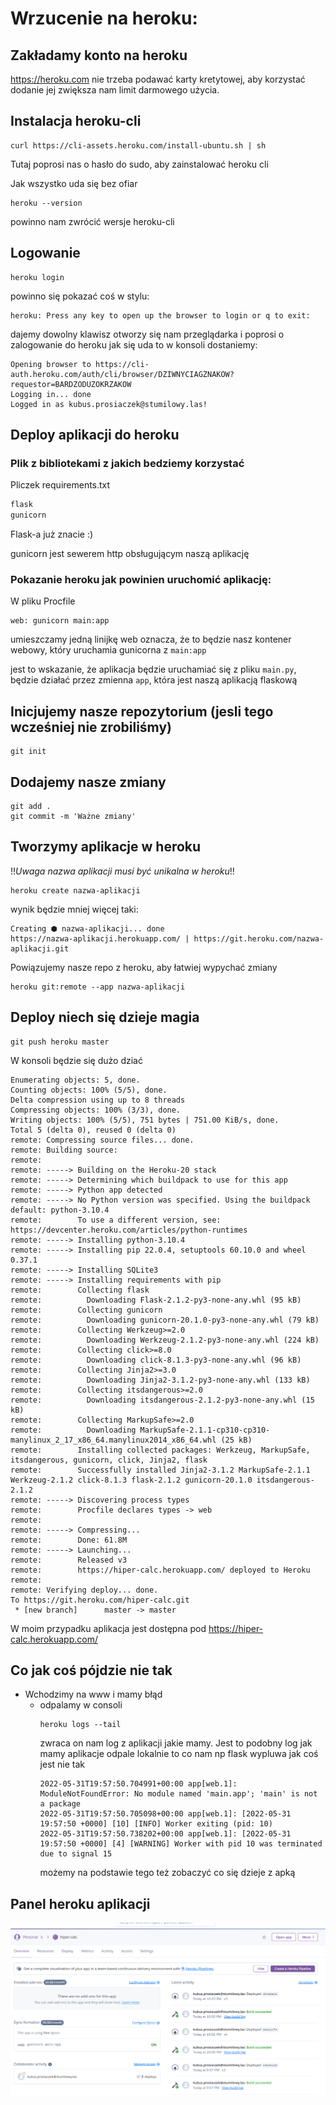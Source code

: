 # Wrzucenie na heroku:

## Zakładamy konto na heroku

https://heroku.com
nie trzeba podawać karty kretytowej, aby korzystać dodanie jej zwiększa nam limit darmowego użycia.


## Instalacja heroku-cli
```commandline
curl https://cli-assets.heroku.com/install-ubuntu.sh | sh
```
Tutaj poprosi nas o hasło do sudo, aby zainstalować heroku cli

Jak wszystko uda się bez ofiar
```commandline
heroku --version
```
powinno nam zwrócić wersje heroku-cli

## Logowanie

```commandline
heroku login
```
powinno się pokazać coś w stylu:
```commandline
heroku: Press any key to open up the browser to login or q to exit: 
```
dajemy dowolny klawisz otworzy się nam przeglądarka i poprosi o zalogowanie do heroku jak się uda to w konsoli dostaniemy:

```commandline
Opening browser to https://cli-auth.heroku.com/auth/cli/browser/DZIWNYCIAGZNAKOW?requestor=BARDZODUZOKRZAKOW
Logging in... done
Logged in as kubus.prosiaczek@stumilowy.las!
```

## Deploy aplikacji do heroku

### Plik z bibliotekami z jakich bedziemy korzystać

Pliczek requirements.txt
```requirements.txt
flask
gunicorn
```
Flask-a już znacie :)

gunicorn jest sewerem http obsługującym naszą aplikację


### Pokazanie heroku jak powinien uruchomić aplikację:
W pliku Procfile

```Procfile
web: gunicorn main:app
```
umieszczamy jedną linijkę 
web oznacza, że to będzie nasz kontener webowy, który uruchamia gunicorna z `main:app`

jest to wskazanie, że aplikacja będzie uruchamiać się z pliku `main.py`, będzie działać przez zmienna `app`, która jest naszą aplikacją flaskową

## Inicjujemy nasze repozytorium (jesli tego wcześniej nie zrobiliśmy)

```commandline
git init
```

## Dodajemy nasze zmiany

```commandline
git add .
git commit -m 'Ważne zmiany'
```

## Tworzymy aplikacje w heroku
!!*Uwaga nazwa aplikacji musi być unikalna w heroku*!!
```commandline
heroku create nazwa-aplikacji
```
wynik będzie mniej więcej taki:
```commandline
Creating ⬢ nazwa-aplikacji... done
https://nazwa-aplikacji.herokuapp.com/ | https://git.heroku.com/nazwa-aplikacji.git
```
Powiązujemy nasze repo z heroku, aby łatwiej wypychać zmiany
```commandline
heroku git:remote --app nazwa-aplikacji
```

## Deploy niech się dzieje magia

```commandline
git push heroku master
```
W konsoli będzie się dużo dziać
```commandline
Enumerating objects: 5, done.
Counting objects: 100% (5/5), done.
Delta compression using up to 8 threads
Compressing objects: 100% (3/3), done.
Writing objects: 100% (5/5), 751 bytes | 751.00 KiB/s, done.
Total 5 (delta 0), reused 0 (delta 0)
remote: Compressing source files... done.
remote: Building source:
remote: 
remote: -----> Building on the Heroku-20 stack
remote: -----> Determining which buildpack to use for this app
remote: -----> Python app detected
remote: -----> No Python version was specified. Using the buildpack default: python-3.10.4
remote:        To use a different version, see: https://devcenter.heroku.com/articles/python-runtimes
remote: -----> Installing python-3.10.4
remote: -----> Installing pip 22.0.4, setuptools 60.10.0 and wheel 0.37.1
remote: -----> Installing SQLite3
remote: -----> Installing requirements with pip
remote:        Collecting flask
remote:          Downloading Flask-2.1.2-py3-none-any.whl (95 kB)
remote:        Collecting gunicorn
remote:          Downloading gunicorn-20.1.0-py3-none-any.whl (79 kB)
remote:        Collecting Werkzeug>=2.0
remote:          Downloading Werkzeug-2.1.2-py3-none-any.whl (224 kB)
remote:        Collecting click>=8.0
remote:          Downloading click-8.1.3-py3-none-any.whl (96 kB)
remote:        Collecting Jinja2>=3.0
remote:          Downloading Jinja2-3.1.2-py3-none-any.whl (133 kB)
remote:        Collecting itsdangerous>=2.0
remote:          Downloading itsdangerous-2.1.2-py3-none-any.whl (15 kB)
remote:        Collecting MarkupSafe>=2.0
remote:          Downloading MarkupSafe-2.1.1-cp310-cp310-manylinux_2_17_x86_64.manylinux2014_x86_64.whl (25 kB)
remote:        Installing collected packages: Werkzeug, MarkupSafe, itsdangerous, gunicorn, click, Jinja2, flask
remote:        Successfully installed Jinja2-3.1.2 MarkupSafe-2.1.1 Werkzeug-2.1.2 click-8.1.3 flask-2.1.2 gunicorn-20.1.0 itsdangerous-2.1.2
remote: -----> Discovering process types
remote:        Procfile declares types -> web
remote: 
remote: -----> Compressing...
remote:        Done: 61.8M
remote: -----> Launching...
remote:        Released v3
remote:        https://hiper-calc.herokuapp.com/ deployed to Heroku
remote: 
remote: Verifying deploy... done.
To https://git.heroku.com/hiper-calc.git
 * [new branch]      master -> master

```
W moim przypadku aplikacja jest dostępna pod
https://hiper-calc.herokuapp.com/

## Co jak coś pójdzie nie tak 

- Wchodzimy na www i mamy błąd
  - odpalamy w consoli
    ```commandline
    heroku logs --tail
    ```
    zwraca on nam log z aplikacji jakie mamy. Jest to podobny log jak mamy aplikacje odpale lokalnie to co nam np flask wypluwa jak coś jest nie tak
    ```commandline
    2022-05-31T19:57:50.704991+00:00 app[web.1]: ModuleNotFoundError: No module named 'main.app'; 'main' is not a package
    2022-05-31T19:57:50.705098+00:00 app[web.1]: [2022-05-31 19:57:50 +0000] [10] [INFO] Worker exiting (pid: 10)
    2022-05-31T19:57:50.738202+00:00 app[web.1]: [2022-05-31 19:57:50 +0000] [4] [WARNING] Worker with pid 10 was terminated due to signal 15
    ```
    możemy na podstawie tego też zobaczyć co się dzieje z apką

## Panel heroku aplikacji
![img.png](img.png)